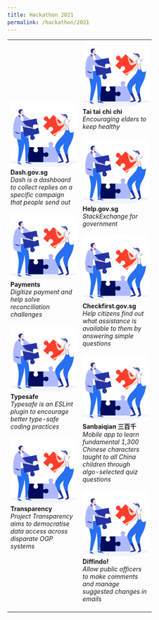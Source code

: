 ```yaml
---
title: Hackathon 2021
permalink: /hackathon/2021
---
```

<table width="300px">
<tbody>
      <td width="150px">
          <a href=""><img src="/images/solve.svg" alt="Dash.gov.sg" title="Dash.gov.sg"/></a><br /><strong>Dash.gov.sg</strong><br /><em>Dash is a dashboard to collect replies on a specific campaign that people send out</em>
          <br /><br />
          <a href=""><img src="/images/solve.svg" alt="Payments" title="Payments" /></a><br /><strong>Payments</strong><br /><em>Digitize payment and help solve reconciliation challenges</em> 
          <br /><br />
          <a href=""><img src="/images/solve.svg" alt="Typesafe" title="Typesafe" /></a><br /><strong>Typesafe</strong><br /><em>Typesafe is an ESLint plugin to encourage better type-safe coding practices</em> 
				  <br /><br />
          <a href=""><img src="/images/solve.svg" alt="Transparency" title="Transparency" /></a><br /><strong>Transparency</strong><br /><em>Project Transparency aims to democratise data access across disparate OGP systems</em> 
	</td>
      <td width="150px">
          <a href=""><img src="/images/solve.svg" alt="Tai tai chi chi" title="Tai tai chi chi" /></a><br /><strong>Tai tai chi chi</strong><br /><em>Encouraging elders to keep healthy</em> 
          <br /><br />
          <a href=""><img src="/images/solve.svg" alt="Help.gov.sg" title="Help.gov.sg" /></a><br /><strong>Help.gov.sg</strong><br /><em>StackExchange for government</em> 
          <br /><br />
          <a href=""><img src="/images/solve.svg" alt="Checkfirst.gov.sg" title="Checkfirst.gov.sg" /></a><br /><strong>Checkfirst.gov.sg</strong><br /><em>Help citizens find out what assistance is available to them by answering simple questions</em> 
          <br /><br />
          <a href=""><img src="/images/solve.svg" alt="Sanbaiqian 三百千" title="Sanbaiqian 三百千" /></a><br /><strong>Sanbaiqian 三百千</strong><br /><em>Mobile app to learn fundamental 1,300 Chinese characters taught to all China children through algo-selected quiz questions</em>
          <br /><br />    
          <a href=""><img src="/images/solve.svg" alt="Diffindo!" title="Diffindo!" /></a><br /><strong>Diffindo!</strong><br /><em>Allow public officers to make comments and manage suggested changes in emails</em> 
          <br /><br />    
      </td>
</tbody>
</table>